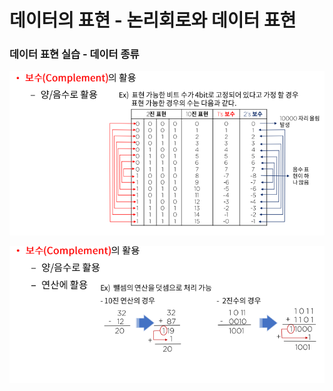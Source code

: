 # 데이터의 표현 - 논리회로와 데이터 표현

### 

### 데이터 표현 실습 - 데이터 종류

![img](../image/컴퓨터구조/ca_image7.png)

![img](../image/컴퓨터구조/ca_image8.png)
